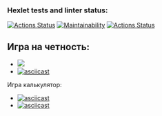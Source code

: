 ### Hexlet tests and linter status:
[![Actions Status](https://github.com/Timurkazan99/frontend-project-lvl1/workflows/hexlet-check/badge.svg)](https://github.com/Timurkazan99/frontend-project-lvl1/actions)
[![Maintainability](https://api.codeclimate.com/v1/badges/00578d3c3a4378184f3a/maintainability)](https://codeclimate.com/github/Timurkazan99/frontend-project-lvl1/maintainability)
[![Actions Status](https://github.com/Timurkazan99/frontend-project-lvl1/workflows/hexlet-check/badge.svg)](https://github.com/Timurkazan99/frontend-project-lvl1/actions/workflows/linter.yml)

## Игра на четность:
- <a href="https://asciinema.org/a/gqKueW0lrNcbEWaZnaOpcpuGT" target="_blank"><img src="https://asciinema.org/a/gqKueW0lrNcbEWaZnaOpcpuGT.svg" /></a>
- [![asciicast](https://asciinema.org/a/47LyHLuYWckpn7ndAizzA0IOE.svg)](https://asciinema.org/a/47LyHLuYWckpn7ndAizzA0IOE)

Игра калькулятор:
- [![asciicast](https://asciinema.org/a/mYpqQm43XvCxFM4ujMye3xBf5.svg)](https://asciinema.org/a/mYpqQm43XvCxFM4ujMye3xBf5)
- [![asciicast](https://asciinema.org/a/gqKueW0lrNcbEWaZnaOpcpuGT.svg)](https://asciinema.org/a/gqKueW0lrNcbEWaZnaOpcpuGT)
